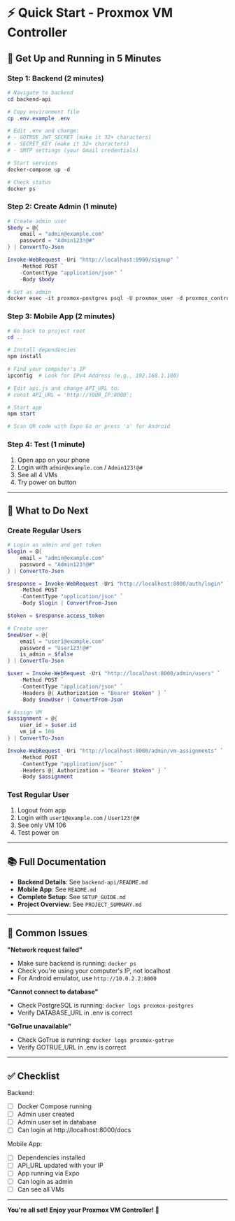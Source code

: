 # ⚡ Quick Start - Proxmox VM Controller

## 🚀 **Get Up and Running in 5 Minutes**

### Step 1: Backend (2 minutes)

```powershell
# Navigate to backend
cd backend-api

# Copy environment file
cp .env.example .env

# Edit .env and change:
# - GOTRUE_JWT_SECRET (make it 32+ characters)
# - SECRET_KEY (make it 32+ characters)  
# - SMTP settings (your Gmail credentials)

# Start services
docker-compose up -d

# Check status
docker ps
```

### Step 2: Create Admin (1 minute)

```powershell
# Create admin user
$body = @{
    email = "admin@example.com"
    password = "Admin123!@#"
} | ConvertTo-Json

Invoke-WebRequest -Uri "http://localhost:9999/signup" `
    -Method POST `
    -ContentType "application/json" `
    -Body $body

# Set as admin
docker exec -it proxmox-postgres psql -U proxmox_user -d proxmox_controller -c "UPDATE users SET is_admin = true WHERE email = 'admin@example.com';"
```

### Step 3: Mobile App (2 minutes)

```powershell
# Go back to project root
cd ..

# Install dependencies
npm install

# Find your computer's IP
ipconfig  # Look for IPv4 Address (e.g., 192.168.1.100)

# Edit api.js and change API_URL to:
# const API_URL = 'http://YOUR_IP:8000';

# Start app
npm start

# Scan QR code with Expo Go or press 'a' for Android
```

### Step 4: Test (1 minute)

1. Open app on your phone
2. Login with `admin@example.com` / `Admin123!@#`
3. See all 4 VMs
4. Try power on button

---

## 🎯 **What to Do Next**

### Create Regular Users

```powershell
# Login as admin and get token
$login = @{
    email = "admin@example.com"
    password = "Admin123!@#"
} | ConvertTo-Json

$response = Invoke-WebRequest -Uri "http://localhost:8000/auth/login" `
    -Method POST `
    -ContentType "application/json" `
    -Body $login | ConvertFrom-Json

$token = $response.access_token

# Create user
$newUser = @{
    email = "user1@example.com"
    password = "User123!@#"
    is_admin = $false
} | ConvertTo-Json

$user = Invoke-WebRequest -Uri "http://localhost:8000/admin/users" `
    -Method POST `
    -ContentType "application/json" `
    -Headers @{ Authorization = "Bearer $token" } `
    -Body $newUser | ConvertFrom-Json

# Assign VM
$assignment = @{
    user_id = $user.id
    vm_id = 106
} | ConvertTo-Json

Invoke-WebRequest -Uri "http://localhost:8000/admin/vm-assignments" `
    -Method POST `
    -ContentType "application/json" `
    -Headers @{ Authorization = "Bearer $token" } `
    -Body $assignment
```

### Test Regular User

1. Logout from app
2. Login with `user1@example.com` / `User123!@#`
3. See only VM 106
4. Test power on

---

## 📚 **Full Documentation**

- **Backend Details**: See `backend-api/README.md`
- **Mobile App**: See `README.md`
- **Complete Setup**: See `SETUP_GUIDE.md`
- **Project Overview**: See `PROJECT_SUMMARY.md`

---

## 🐛 **Common Issues**

**"Network request failed"**
- Make sure backend is running: `docker ps`
- Check you're using your computer's IP, not localhost
- For Android emulator, use `http://10.0.2.2:8000`

**"Cannot connect to database"**
- Check PostgreSQL is running: `docker logs proxmox-postgres`
- Verify DATABASE_URL in .env is correct

**"GoTrue unavailable"**
- Check GoTrue is running: `docker logs proxmox-gotrue`
- Verify GOTRUE_URL in .env is correct

---

## ✅ **Checklist**

Backend:
- [ ] Docker Compose running
- [ ] Admin user created
- [ ] Admin user set in database
- [ ] Can login at http://localhost:8000/docs

Mobile App:
- [ ] Dependencies installed
- [ ] API_URL updated with your IP
- [ ] App running via Expo
- [ ] Can login as admin
- [ ] Can see all VMs

---

**You're all set! Enjoy your Proxmox VM Controller! 🎉**
